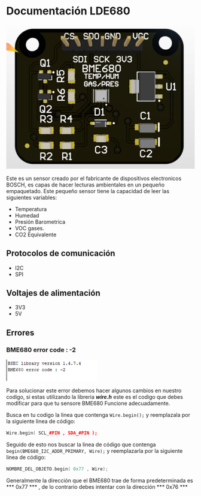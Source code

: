# Documentación LDE680

![](/Img/BME680.jpeg)

Este es un sensor creado por el fabricante de dispositivos electronicos BOSCH, es capas de hacer lecturas ambientales en un pequeño empaquetado. Este pequeño sensor tiene la capacidad de leer las siguientes variables:
- Temperatura
- Humedad 
- Presión Barometrica
- VOC gases.
- CO2 Equivalente

## Protocolos de comunicación

- I2C
- SPI 

## Voltajes de alimentación

- 3V3
- 5V

## Errores 

### BME680 error code : -2
![](/Img/error1.PNG)

Para solucionar este error debemos hacer algunos cambios en nuestro codigo, si estas utilizando la libreria ***wire.h*** este es el codigo que debes modificar para que tu sensore BME680 Funcione adecuadamente.

Busca en tu codigo la linea que contenga ```Wire.begin();``` y reemplazala por la siguiente linea de código:
```cpp
Wire.begin( SCL_#PIN , SDA_#PIN );
```

Seguido de esto nos buscar la linea de código que contenga ```begin(BME680_I2C_ADDR_PRIMARY, Wire);``` y reemplazarla por la siguiente linea de código:
```cpp
NOMBRE_DEL_OBJETO.begin( 0x77 , Wire);
```
Generalmente la dirección que el BME680 trae de forma predeterminada es *** 0x77 *** , de lo contrario debes intentar con la dirección *** 0x76 ***
